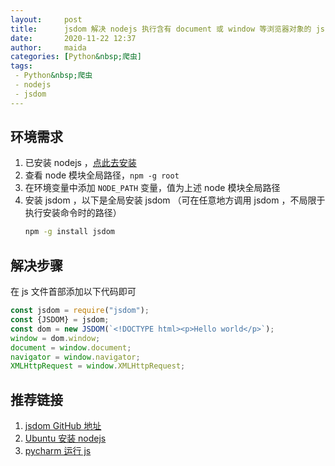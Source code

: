 ```yaml
---
layout:     post
title:      jsdom 解决 nodejs 执行含有 document 或 window 等浏览器对象的 js 代码
date:       2020-11-22 12:37
author:     maida
categories: [Python&nbsp;爬虫]
tags:
 - Python&nbsp;爬虫
 - nodejs
 - jsdom
---
```


## 环境需求
1. 已安装 nodejs ，[点此去安装](https://nodejs.org/zh-cn/download/)
2. 查看 node 模块全局路径，`npm -g root`
2. 在环境变量中添加 `NODE_PATH` 变量，值为上述 node 模块全局路径
3. 安装 jsdom ，以下是全局安装 jsdom （可在任意地方调用 jsdom ，不局限于执行安装命令时的路径）  
    ```bash
    npm -g install jsdom 
    ```

## 解决步骤
在 js 文件首部添加以下代码即可
```javascript
const jsdom = require("jsdom");
const {JSDOM} = jsdom;
const dom = new JSDOM(`<!DOCTYPE html><p>Hello world</p>`);
window = dom.window;
document = window.document;
navigator = window.navigator;
XMLHttpRequest = window.XMLHttpRequest;
```

## 推荐链接
1. [jsdom GitHub 地址](https://github.com/jsdom/jsdom)
2. [Ubuntu 安装 nodejs](https://nodejs.org/zh-cn/download/package-manager/#debian-and-ubuntu-based-linux-distributions-enterprise-linux-fedora-and-snap-packages)
3. [pycharm 运行 js](/2020/11/22/pycharm-%E8%BF%90%E8%A1%8C-js-%E4%BB%A3%E7%A0%81.html)